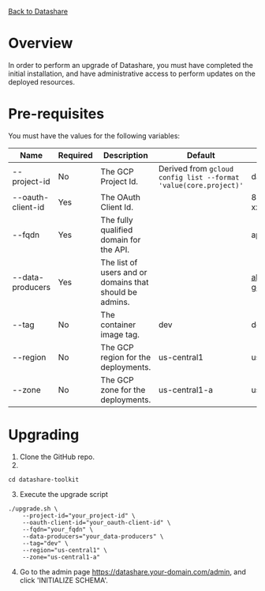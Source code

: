 [Back to Datashare](./README.md)

# Overview
In order to perform an upgrade of Datashare, you must have completed the initial installation, and have administrative access to perform updates on the deployed resources.

# Pre-requisites
You must have the values for the following variables:

| Name | Required | Description | Default | Example |
|-|-|-|-|-|
| --project-id | No | The GCP Project Id. | Derived from ```gcloud config list --format 'value(core.project)'``` | datashare-2e |
| --oauth-client-id | Yes | The OAuth Client Id. | | 8xxxxxxxxxx-xxxxxxxxxxx.apps.googleusercontent.com |
| --fqdn | Yes | The fully qualified domain for the API.|| api.datashare-demo-1.fsi.joonix.net |
| --data-producers | Yes | The list of users and or domains that should be admins. || abc@xyz.com,my-trusted-app@my-gcp-project.iam.gserviceaccount.com |
| --tag | No | The container image tag. | dev | dev |
| --region | No | The GCP region for the deployments. | us-central1 | us-central1 |
| --zone | No | The GCP zone for the deployments. | us-central1-a | us-central1-a |

# Upgrading
1. Clone the GitHub repo.
2.
```
cd datashare-toolkit
```

3. Execute the upgrade script
```
./upgrade.sh \
    --project-id="your_project-id" \
    --oauth-client-id="your_oauth-client-id" \
    --fqdn="your_fqdn" \
    --data-producers="your_data-producers" \
    --tag="dev" \
    --region="us-central1" \
    --zone="us-central1-a"
```

4. Go to the admin page https://datashare.your-domain.com/admin, and click 'INITIALIZE SCHEMA'.